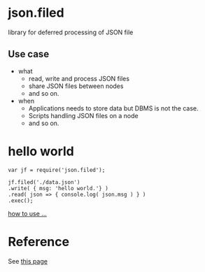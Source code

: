 # json.filed
library for deferred processing of JSON file 

## Use case
+ what
    + read, write and process JSON files
    + share JSON files between nodes
    + and so on.
+ when
    + Applications needs to store data but DBMS is not the case.
    + Scripts handling JSON files on a node
    + and so on.


# hello world
    var jf = require('json.filed');

    jf.filed('./data.json')
    .write( { msg: 'hello world.'} )
    .read( json => { console.log( json.msg ) } )
    .exec();
[how to use ...](./how2use.md)

# Reference
See [this page](./reference.md)
